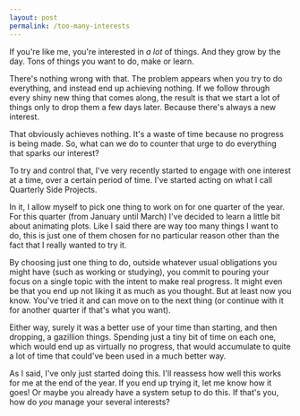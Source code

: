 ```yaml
---
layout: post
permalink: /too-many-interests
---
```

If you're like me, you're interested in *a lot* of things. And they grow by the day.
Tons of things you want to do, make or learn.

There's nothing wrong with that. The problem appears when you try to do everything, and instead end up achieving nothing.
If we follow through every shiny new thing that comes along, the result is that we start a lot of things only to drop them a few days later.
Because there's always a new interest.

That obviously achieves nothing. It's a waste of time because no progress is being made.
So, what can we do to counter that urge to do everything that sparks our interest?

To try and control that, I've very recently started to engage with one interest at a time, over a certain period of time.
I've started acting on what I call Quarterly Side Projects.

In it, I allow myself to pick one thing to work on for one quarter of the year.
For this quarter (from January until March) I've decided to learn a little bit about animating plots. Like I said there are way too many things I want to do, this is just one of them chosen for no particular reason other than the fact that I really wanted to try it.

By choosing just one thing to do, outside whatever usual obligations you might have (such as working or studying), you commit to pouring your focus on a single topic with the intent to make real progress.
It might even be that you end up not liking it as much as you thought. But at least now you know. You've tried it and can move on to the next thing (or continue with it for another quarter if that's what you want).

Either way, surely it was a better use of your time than starting, and then dropping, a gazillion things.
Spending just a tiny bit of time on each one, which would end up as virtually no progress, that would accumulate to quite a lot of time that could've been used in a much better way.

As I said, I've only just started doing this. I'll reassess how well this works for me at the end of the year.
If you end up trying it, let me know how it goes!
Or maybe you already have a system setup to do this. If that's you, how do *you* manage your several interests?